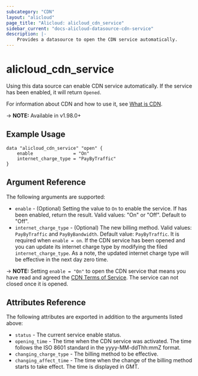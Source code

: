 ```yaml
---
subcategory: "CDN"
layout: "alicloud"
page_title: "Alicloud: alicloud_cdn_service"
sidebar_current: "docs-alicloud-datasource-cdn-service"
description: |-
    Provides a datasource to open the CDN service automatically.
---
```


# alicloud\_cdn\_service

Using this data source can enable CDN service automatically. If the service has been enabled, it will return `Opened`.

For information about CDN and how to use it, see [What is CDN](https://www.alibabacloud.com/help/product/27099.htm).

-> **NOTE:** Available in v1.98.0+

## Example Usage

```
data "alicloud_cdn_service" "open" {
	enable               = "On"
	internet_charge_type = "PayByTraffic"
}
```

## Argument Reference

The following arguments are supported:

* `enable` - (Optional) Setting the value to `On` to enable the service. If has been enabled, return the result. Valid values: "On" or "Off". Default to "Off".
* `internet_charge_type` - (Optional) The new billing method. Valid values: `PayByTraffic` and `PayByBandwidth`. Default value: `PayByTraffic`.
It is required when `enable = on`. If the CDN service has been opened and you can update its internet charge type by modifying the filed `internet_charge_type`. 
As a note, the updated internet charge type will be effective in the next day zero time.

-> **NOTE:** Setting `enable = "On"` to open the CDN service that means you have read and agreed the [CDN Terms of Service](https://help.aliyun.com/document_detail/27110.html). The service can not closed once it is opened.

## Attributes Reference

The following attributes are exported in addition to the arguments listed above:

* `status` - The current service enable status. 
* `opening_time` - The time when the CDN service was activated. The time follows the ISO 8601 standard in the yyyy-MM-ddThh:mmZ format.
* `changing_charge_type` -  The billing method to be effective.
* `changing_affect_time` - 	The time when the change of the billing method starts to take effect. The time is displayed in GMT.